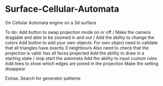 # Surface-Cellular-Automata
On Cellular Automata engine on a 3d surface

To do:
Add button to swap projection mode on or off /
Make the camera dragable and able to be zoomed in and out /
Add the ability to change the colors
Add button to add your own objects:
    For own object need to validate that all triangles have exactly 3 neighbours
    Also need to check that the projection is valid: has all faces projected
Add the ability to draw in a starting state / stop start the automata
Add the ability to input custom rules
Add lines to show which edges are joined in the projection
Make the setting disappear

Extras:
Search for generator patterns